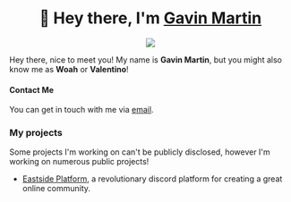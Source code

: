 <h1 align="center">👋 Hey there, I'm <a href="mailto:gavin@gavinleemartin.com" target="_blank">Gavin Martin</a></h1>

<p align="center">
    <img src="https://visitor-badge.glitch.me/badge?page_id=realgavinmartin.realgavinmartin">
</p>

Hey there, nice to meet you! My name is **Gavin Martin**, but you might also know me as **Woah** or **Valentino**!<br>

#### Contact Me

You can get in touch with me via [email](mailto:gavin@gavinleemartin.com).

### My projects

Some projects I'm working on can't be publicly disclosed, however I'm working on numerous public projects!

- [Eastside Platform](https://eastsideapp.com), a revolutionary discord platform for creating a great online community.
